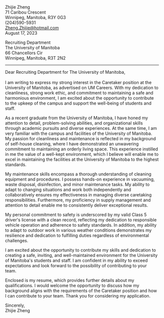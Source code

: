 Zhijie Zheng <br />
71 Caribou Crescent       
Winnipeg, Manitoba, R3Y 0G3       
(204)590-5931     
Zheng.Zhijie@hotmail.com  
August 17, 2023

Recruiting Department    
The University of Manitoba       
66 Chancellors Cir    
Winnipeg, Manitoba, R3T 2N2      

-----
Dear Recruiting Department for The University of Manitoba, <br /> <br /> 
I am writing to express my strong interest in the Caretaker position at the University of Manitoba, as advertised on UM Careers. With my dedication to cleanliness, strong work ethic, and commitment to maintaining a safe and harmonious environment, I am excited about the opportunity to contribute to the upkeep of the campus and support the well-being of students and staff.

As a recent graduate from the University of Manitoba, I have honed my attention to detail, problem-solving abilities, and organizational skills through academic pursuits and diverse experiences. At the same time, I am very familiar with the campus and facilities of the University of Manitoba. My passion for cleanliness and maintenance is reflected in my background of self-house cleaning, where I have demonstrated an unwavering commitment to maintaining an orderly living space. This experience instilled in me the value of a well-kept environment, which I believe will enable me to excel in maintaining the facilities at the University of Manitoba to the highest standards.

My maintenance skills encompass a thorough understanding of cleaning equipment and procedures. I possess hands-on experience in vacuuming, waste disposal, disinfection, and minor maintenance tasks. My ability to adapt to changing situations and work both independently and collaboratively ensures my effectiveness in managing diverse caretaking responsibilities. Furthermore, my proficiency in supply management and attention to detail enable me to consistently deliver exceptional results.

My personal commitment to safety is underscored by my valid Class 5 driver's license with a clean record, reflecting my dedication to responsible vehicle operation and adherence to safety standards. In addition, my ability to adapt to outdoor work in various weather conditions demonstrates my resilience and dedication to fulfilling duties regardless of environmental challenges.

I am excited about the opportunity to contribute my skills and dedication to creating a safe, inviting, and well-maintained environment for the University of Manitoba's students and staff. I am confident in my ability to exceed expectations and look forward to the possibility of contributing to your team.

Enclosed is my resume, which provides further details about my qualifications. I would welcome the opportunity to discuss how my background aligns with the requirements of the Caretaker position and how I can contribute to your team. Thank you for considering my application. <br /> 

Sincerely, <br /> 
Zhijie Zheng

